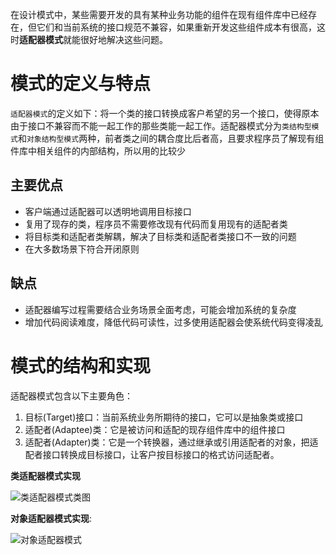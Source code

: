 在设计模式中，某些需要开发的具有某种业务功能的组件在现有组件库中已经存在，但它们和当前系统的接口规范不兼容，如果重新开发这些组件成本有很高，这时**适配器模式**就能很好地解决这些问题。

# 模式的定义与特点

`适配器模式`的定义如下：将一个类的接口转换成客户希望的另一个接口，使得原本由于接口不兼容而不能一起工作的那些类能一起工作。适配器模式分为`类结构型模式`和`对象结构型模式`两种，前者类之间的耦合度比后者高，且要求程序员了解现有组件库中相关组件的内部结构，所以用的比较少

## 主要优点

- 客户端通过适配器可以透明地调用目标接口
- 复用了现存的类，程序员不需要修改现有代码而复用现有的适配者类
- 将目标类和适配者类解耦，解决了目标类和适配者类接口不一致的问题
- 在大多数场景下符合开闭原则

## 缺点

- 适配器编写过程需要结合业务场景全面考虑，可能会增加系统的复杂度
- 增加代码阅读难度，降低代码可读性，过多使用适配器会使系统代码变得凌乱

# 模式的结构和实现

适配器模式包含以下主要角色：

1. 目标(Target)接口：当前系统业务所期待的接口，它可以是抽象类或接口
2. 适配者(Adaptee)类：它是被访问和适配的现存组件库中的组件接口
3. 适配者(Adapter)类：它是一个转换器，通过继承或引用适配者的对象，把适配者接口转换成目标接口，让客户按目标接口的格式访问适配者。

**类适配器模式实现**

![类适配器模式类图](https://gitee.com/yovette/Images/raw/master/img/20201111170832.jpg)

**对象适配器模式实现**:

![对象适配器模式](https://gitee.com/yovette/Images/raw/master/img/20201111171012.jpg)